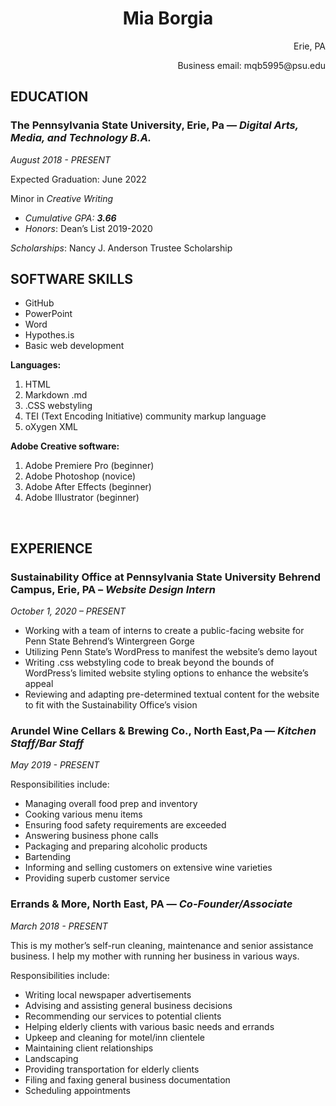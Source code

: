 <h1 style="text-align: center;">Mia Borgia</h1>
<p style="text-align: right;">Erie, PA</p>
<p style="text-align: right;">Business email: mqb5995@psu.edu</p>


<h2><b>EDUCATION</b></h2>
<h3><b>The Pennsylvania State University, </b>Erie, Pa — <i>Digital Arts, Media, and Technology B.A.</i></h3>
<i>August 2018 - PRESENT</i>

Expected Graduation: June 2022

Minor in <i>Creative Writing</i>
<ul>
 	<li><i>Cumulative GPA: <b>3.66</b></i></li>
 	<li><i>Honors</i>: Dean’s List 2019-2020</li>
</ul>
<i>Scholarships</i>: Nancy J. Anderson Trustee Scholarship
<h2><b>SOFTWARE SKILLS</b></h2>

 <ul>
 <li>GitHub</li>
 <li>PowerPoint</li>
 <li>Word</li>
 <li>Hypothes.is</li>
 <li>Basic web development</li>
 </ul>
 <b>Languages:</b>
<ol>
 <li>HTML</li>
 <li>Markdown .md</li>
 <li>.CSS webstyling</li>
 <li>TEI (Text Encoding Initiative) community markup language</li>
 <li>oXygen XML</li>
 </ol>

 <b>Adobe Creative software:</b>
 <ol>
  <li>Adobe Premiere Pro (beginner)</li>
  <li>Adobe Photoshop (novice)</li>
  <li>Adobe After Effects (beginner)</li>
  <li>Adobe Illustrator (beginner)</li>
 </ol> 	

&nbsp;
<h2><b>EXPERIENCE</b></h2>

<h3><b>Sustainability Office at Pennsylvania State University Behrend Campus,</b> Erie, PA – <i>Website Design Intern</i></h3>
<i>October 1, 2020 – PRESENT</i>
<ul>
<li>Working with a team of interns to create a public-facing website for Penn State Behrend’s Wintergreen Gorge</li>
 <li>Utilizing Penn State’s WordPress to manifest the website’s demo layout</li>
<li>Writing .css webstyling code to break beyond the bounds of WordPress’s limited website styling options to enhance the website’s appeal</li>
<li>Reviewing and adapting pre-determined textual content for the website to fit with the Sustainability Office’s vision</li>
</ul>
<h3><b>Arundel Wine Cellars &amp; Brewing Co., </b>North East,Pa — <i>Kitchen Staff/Bar Staff</i></h3>
<i>May 2019 - PRESENT</i>

Responsibilities include:
<ul>
 	<li>Managing overall food prep and inventory</li>
 	<li>Cooking various menu items</li>
 	<li>Ensuring food safety requirements are exceeded</li>
 	<li>Answering business phone calls</li>
 	<li>Packaging and preparing alcoholic products</li>
 	<li>Bartending</li>
 	<li>Informing and selling customers on extensive wine varieties</li>
 	<li>Providing superb customer service</li>
</ul>
<h3><b>Errands &amp; More, </b>North East, PA — <i>Co-Founder/Associate</i></h3>
<i>March 2018 - PRESENT</i>

This is my mother’s self-run cleaning, maintenance and senior assistance business. I help my mother with running her business in various ways.

Responsibilities include:
<ul>
 	<li>Writing local newspaper advertisements</li>
 	<li>Advising and assisting general business decisions</li>
 	<li>Recommending our services to potential clients</li>
 	<li>Helping elderly clients with various basic needs and errands</li>
 	<li>Upkeep and cleaning for motel/inn clientele</li>
 	<li>Maintaining client relationships</li>
 	<li>Landscaping</li>
 	<li>Providing transportation for elderly clients</li>
 	<li>Filing and faxing general business documentation</li>
 	<li>Scheduling appointments</li>
</ul>
&nbsp;
